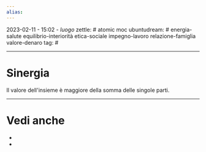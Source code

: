 ```yaml
---
alias: 
---
```

2023-02-11 - 15:02 - *luogo*
zettle: # atomic moc
ubuntudream: # energia-salute equilibrio-interiorità etica-sociale impegno-lavoro relazione-famiglia valore-denaro 
tag: #

---
# Sinergia

Il valore dell'insieme è maggiore della somma delle singole parti.



---
# Vedi anche
- 
- 